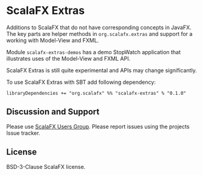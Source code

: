 ScalaFX Extras
==============

Additions to ScalaFX that do not have corresponding concepts in JavaFX. The key parts are helper methods in `org.scalafx.extras` and support for a working with Model-View and FXML.

Module `scalafx-extras-demos` has a demo StopWatch application that illustrates uses of the Model-View and FXML API.


ScalaFX Extras is still quite experimental and APIs may change significantly.

To use ScalaFX Extras with SBT add following dependency:

```
libraryDependencies += "org.scalafx" %% "scalafx-extras" % "0.1.0"
```


Discussion and Support
----------------------

Please use [ScalaFX Users Group](https://groups.google.com/forum/#!forum/scalafx-users). Please report issues using the projects Issue tracker.


License
-------

BSD-3-Clause ScalaFX license.